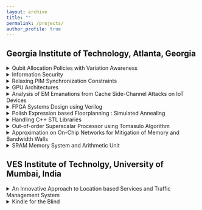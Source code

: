 ```yaml
---
layout: archive
title: ""
permalink: /projects/
author_profile: true
---
```


<h2>Georgia Institute of Technology, Atlanta, Georgia</h2>

<details>
	<summary>Qubit Allocation Policies with Variation Awareness</summary>
    <h6><i>Instructor: Prof. Moin Qureshi, School of ECE - ECE 8853: Introduction to Quantum Computing, Spring 2019</i></h6>
    <ul>
        <li>There's a technological gap between the quantum software and hardware for NISQ computers, which makes qubit mapping a challenge as two logically coupled qubits need to be optimally physically mapped to perform operations, and this has to be done with the minimum number of SWAP operations. To overcome this, a SWAP-based BidiREctional heuristic search algorithm, named SABRE is used, that finds the best initial mapping of the qubits that will give the least number of SWAPs.</li> 
        <li>However, SABRE doesn't take into account the imperfect links and qubit error rates as they exist on real quantum computers (IBMQ16), and SABRE was hence modified to accommodate variation-aware qubit allocation and movement. To implement this, variation-aware scheduler was designed that in addition to the SWAPs given by baseline SABRE, schedules the single-qubit instructions that use the same qubits as the CNOTs alongwith any independent instructions that are not affected by the CNOTs and possibly resulting SWAPs. To maintain a list of logical qubit mappping, a remap table structure is designed that tracks which physical qubit the logical qubit is mapped to. The cost function that determines the best possible SWAP combination is modified to take into account the error rates of the links. </li>
        <li>Across 7 quantum workloads, it was observed that the Probability of Successful Trial (PST) increased by an average of 14% whereas the number of SWAPs for that algorithm reduced by an average of 8%. </li>
    </ul>
</details>

<details>
	<summary>Information Security</summary>
    <h6><i>Instructor: James Cannady, Georgia Tech Research Institute</i></h6>
    <h6>CS 6235: Introduction to Information Security, Spring 2019</h6>
    <ul>
        <li>Implemented a stack buffer overflow attack that invokes a new shell by manipulating the list of integers to be sorted.</li>
        <li>Performed malware analysis for 4 types of malware by reading into its registry contents.</li>
        <li>Implemented RSA encryption and decryption algorithm. Explored security flaws due to faulty random number generator used for key generation, and effect of small exponent for broadcast RSA attack.</li>
        <li>Implemented XSRF attack, DOM-based XSS attack and SQL injection attack on web pages.</li>
    </ul>
</details>

<details>
    <summary>Relaxing PIM Synchronization Constraints</summary>
    <h6><i>Instructor: David Devecsery, College of Computing</i></h6>
    <h6>ECE 8803: Memory Models, Fall 2018</h6>
    <ul>
        <li>Graph processing is one of the most widely used workloads in high performance computing, which is highly limited by the memory wall and, traditional architectural improvements on parallelism do not help improving the performance of graph applications as data accesses here are very irregular. Architects have proposed to utilize Hybrid Memory Cube (HMC) to move computation in/near memory called Processing in Memory (PIM).</li>
        <li>The synchronization overheads are here relaxed for the popular Gather-Apply-Scatter graph processing paradigm by relaxing the memory consistency requirements using a novel technique based on “colored” barriers, which is determined by some pre-processing of a graph snapshot. Weaker memory consistency semantics enable us to extract performance and yet provide an illusion of sequential consistency given some semantic constraints are met. </li>
        <li>Our approach shows a speedup of over ∼6% for highly-connected and ∼30% for sparsely-connected graphs over the baseline Gather-Apply-Scatter implementation with minimum modifications to existing hardware.</li>
    </ul>
</details>

<details>
    <summary>GPU Architectures</summary>
    <h6><i>Instructor: Prof. Sudhakar Yalamanchili, School of ECE</i></h6>
    <h6>ECE 8823: GPU Architectures, Spring 2018</h6>
    <ul>
        <li>Implemented CUDA kernel for 2D convolution to perform image blur on RGB image with both constant and shared memory. </li>
        <li>Implemented CUDA kernels to implement the computation graph of a convolutional neural network to perform image recognition on a gray-scale image.</li>
        <li>Implemented PDOM stack algorithm for branch divergence in GPUs on HARP emulator for divergent and nested divergent warps, and divergent loops, using SPLIT/JOIN in assembly language.</li>
    </ul>
</details>

<details>
    <summary>Analysis of EM Emanations from Cache Side-Channel Attacks on IoT Devices</summary>
    <h6><i>Instructor: Hyesoon Kim, College of Computing</i></h6>
    <h6>CS 7290: Advanced Microrchitecture, Fall 2017</h6>
    <ul>
        <li>Implemented FLUSH+RELOAD cache side-channel attack to demonstrate proof-of-concept on GnuPG RSA and bitcnts (MiBench).</li>
        <li>Observed prominent loops due to probing in frequency-time spectra of application with FLUSH+RELOAD.</li>
    </ul>
</details>

<details>
    <summary>FPGA Systems Design using Verilog</summary>
    <h6><i>Instructor: Timothy Brothers, Georgia Tech Research Institute</i></h6>
    <h6>ECE 8813: Advanced Digital Design with Verilog, Spring 2017</h6>
    <ul>
        <li>Designed and implemented various FPGA-based system controllers for GPS, VGA-Serial convertor and irrigation systems in Quartus. </li>
        <li>Implemented image transpose and Sobel operator based edge detection on a grayscale image using an FPGA.</li>
    </ul>
</details>

<details>
    <summary>Polish Expression based Floorplanning : Simulated Annealing</summary>
    <h6><i>Instructor: Prof. Sung-Kyu Lim, School of ECE</i></h6>
    <h6>ECE 6133: Physical Design Automation, Fall 2016</h6>
    <ul>
        <li>Created a simulator to perform optimized floorplanning on any given list of hard blocks based on a simulated annealing approach minimizing both area and half perimeter wire length. </li>
        <li>In order to create more room for optimization, the * and + operators in the initial Polish expression were taken randomly. Data structures were created to model the Polish expression and the slicing tree that take into account all internal nodes, including left, right and parent nodes, facilitating fast development of advanced algorithms, and the graphics was created using OpenGL.The cooling rate, initial temperature, cost function and stopping conditions were set based on the saturation observed after multiple runs of simulated annealing. </li>
        <li>Apart from the conventional M1, M2 and M3 moves of simulated annealing, an M4 move was introduced to rotate the operand modules at lower temperatures, easing the path to reach the local minima. The Stockmeyer algorithm applied after the simulated annealing had almost no change as the M4 move was either very close or already at the most optimal solution.</li>
        <li>Overall, it was observed that an average of 65% HPWL reduction, 90% chip area reduction and 80% chip utilization was achieved after testing multiple differently sized circuits on the designed simulator.</li>
    </ul>
</details>

<details>
    <summary>Handling C++ STL Libraries</summary>
    <h6><i>Instructor: Prof. George P. Riley, School of ECE</i></h6>
    <h6>ECE 6122: Advanced Programming Techniques, Fall 2016</h6>
    <ul>
        <li>Implemented 2D image Fourier Transform using MPI and pthreads with barrier.</li>
        <li>Using the GMP library, performed RSA encryption, decryption and breaking using Pollard rho algorithm for factorization.</li>
        <li>Explored the OpenGL library by creating a rotating icosahedron of varying vertices.</li>
        <li>Created a custom library identical to the vector STL library containing corresponding functions.</li>
        <li>Implemented Mandelbrot set using OpenGL for graphics and pthreads for speed improvement with zoom function.</li>
    </ul>
</details>

<details>
    <summary>Out-of-order Superscalar Processor using Tomasulo Algorithm </summary>
    <h6><i>Instructor: Prof. Tom Conte, School of ECE</i></h6>
    <h6>ECE 6100: Advanced Computer Architecture, Spring 2016</h6>
    <ul>
        <li>Designed a 5-stage pipeline structure with Fetch, Dispatch, Scheduling, Execute and State Update. </li>
        <li>Implemented two exception handling schemes: ROB with bypass and Checkpoint Repair. </li>
        <li>Experimented successfully on multiple setups. </li>
    </ul>
</details>

<details>
    <summary>Approximation on On-Chip Networks for Mitigation of Memory and Bandwidth Walls</summary>
    <h6><i>Instructor: Tushar Krishna, School of ECE</i></h6>
    <h6>ECE 8823: Interconnection Networks, Spring 2016</h6>
    <ul>
        <li>Developed a novel approach to solve the tradeoff problem of limited off-chip bandwidth and long access latency in CMPs by implementing approximation on on-chip networks.</li>
        <li>Based on Rollback-Free Value Prediction approximation technique, which manipulates safe-to-approximate loads in LLC misses.</li>
        <li>Here, safe-to-approximate loads are manipulated by the approximator both at the network interface and in a router using a drop rate parameter, which decides the fate of a traversing flit – drop or continue.</li>
        <li>Achieved up to 10% power efficiency and 50% latency improvement for an 8x8 mesh topology at a cost of 80% accuracy with a negligible area overhead.</li>
    </ul>
</details>

<details>
    <summary>SRAM Memory System and Arithmetic Unit</summary>
    <h6><i>Instructor: Prof. Saibal Mukhopadhyay, School of ECE</i></h6>
    <h6>ECE 6130: Advanced VLSI Systems, Fall 2015</h6>
    <ul>
        <li>Designed a 50 nm technology based adder system interfaced with 16x32 SRAM array to perform sequential reads and accumulation.</li>
        <li>Achieved full functionality in post-layout simulation and compared its performance against pre-layout simulation.</li>
        <li>The post-layout design with its extracted parasitics achieved a total power consumption of 470 uW with an SRAM array area efficiency of 63.37% when operated on a nominal supply voltage of 800 mV and frequency of 1 GHz.</li>
        <li>In comparison with other teams, our design had capabilities of working at frequencies upto 2.93 GHz even at nominal voltage.</li>
    </ul>
</details>

     

<h2>VES Institute of Technolgy, University of Mumbai, India</h2>

<details>
    <summary>An Innovative Approach to Location based Services and Traffic Management System</summary>
    <h5><a href="https://www.youtube.com/embed/ftGNE3rXwQI">Project Demo</a> &nbsp; <a href="https://www.youtube.com/embed/Ux3pjuXfrpw">On-field Demo</a></h5>
    <h6><i>Instructor: Mr. Hardik Shah, VES Institute of Technology</i></h6>
    <h6>B.E. Final Year Project, 2014 - 2015</h6>
    <ul>
        <li>Built a positioning and navigation system based on the communication between the RF transmitters present on the road and the RF receiver present in the vehicle without using the Internet or GPS, based on offline maps.</li>
        <li>Worked on TI's ARM Cortex M4 Tiva controller and CC2530 SoC for RF communication.</li>
        <li>Developed touch screen GUI and incorporated features such as emergency services and vehicle tracking.</li>
        <li>Implemented the system throughout the college campus.</li>
    </ul>
</details>

<details>
    <summary>Kindle for the Blind</summary>
    <h5><a href="https://www.youtube.com/embed/ZGs2-nnhLTY">Project Demo</a></h5>
    <h6><i>Mentor: Mr. Hardik Shah, VES Institute of Technology</i></h6>
    <h6>Texas Instruments Innovation Challenge, India Analog Design Contest 2014</h6>
    <ul>
        <li>Funded by Texas Instruments India (out of 1754 proposals from 321 colleges across India). Competed as semi-finalists in the competition.</li>
        <li>Built a TI's MSP430F5659 microcontroller based device to take voice input from a visually impaired user of the eBook name and display the eBook on the prototypic LED matrix display by loading it from the flash drive containing the eBooks stored in a .txt format.</li> 
    </ul>
</details>